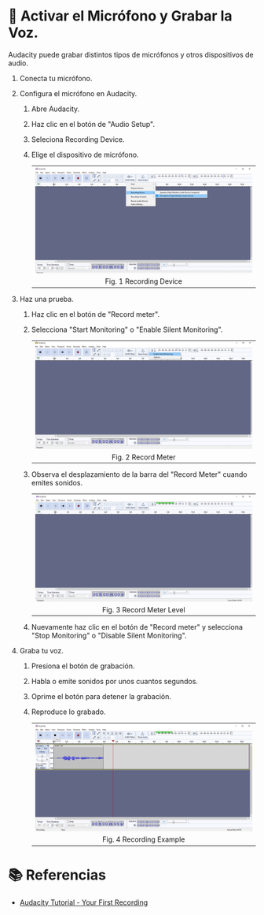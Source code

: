 # :book: Activar el Micrófono y Grabar la Voz.

Audacity puede grabar distintos tipos de micrófonos y otros dispositivos de audio.

1. Conecta tu micrófono.
2. Configura el micrófono en Audacity.
   1. Abre Audacity.
   2. Haz clic en el botón de "Audio Setup".
   3. Seleciona Recording Device.
   4. Elige el dispositivo de micrófono.

      ||
      |:--:|
      | ![i](img/aud_micro_setup_01.png)|
      |Fig. 1 Recording Device|


3. Haz una prueba.
   1. Haz clic en el botón de "Record meter".
   2. Selecciona "Start Monitoring" o "Enable Silent Monitoring".

      ||
      |:--:|
      | ![i](img/aud_micro_setup_02.png)|
      |Fig. 2 Record Meter|

   3. Observa el desplazamiento de la barra del "Record Meter" cuando emites sonidos.

      ||
      |:--:|
      | ![i](img/aud_micro_setup_03.png)|
      |Fig. 3 Record Meter Level|

   4. Nuevamente haz clic en el botón de "Record meter" y selecciona "Stop Monitoring" o "Disable Silent Monitoring".


4. Graba tu voz.
   1. Presiona el botón de grabación.
   2. Habla o emite sonidos por unos cuantos segundos.
   3. Oprime el botón para detener la grabación.
   4. Reproduce lo grabado.

      ||
      |:--:|
      | ![i](img/aud_micro_setup_04.png)|
      |Fig. 4 Recording Example|

# :books: Referencias
- [Audacity Tutorial - Your First Recording](https://manual.audacityteam.org/man/tutorial_your_first_recording.html)